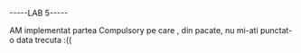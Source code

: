 -----LAB 5-----


AM implementat partea Compulsory
pe care , din pacate, nu mi-ati punctat-o data trecuta :((
